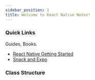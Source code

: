 ```yaml
---
sidebar_position: 1
title: Welcome to React Native Notes!
---
```



### Quick Links

Guides, Books.

- [React Native Getting Started](https://reactnative.dev/docs/getting-started)
- [Snack and Expo](https://snack.expo.dev/)


### Class Structure



